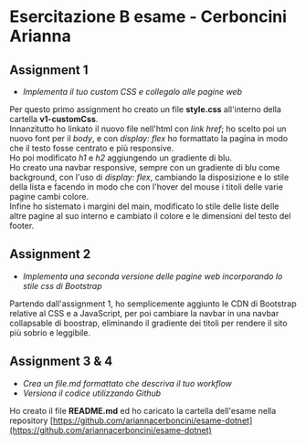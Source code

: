 # Esercitazione B esame - Cerboncini Arianna

## Assignment 1

- *Implementa il tuo custom CSS e collegalo alle pagine web*

Per questo primo assignment ho creato un file **style.css** all'interno della cartella **v1-customCss**.
<br>
Innanzitutto ho linkato il nuovo file nell'html con *link href*; ho scelto poi un nuovo font per il *body*, e con *display: flex* ho formattato la pagina in modo che il testo fosse centrato e più responsive.
<br>
Ho poi modificato *h1* e *h2* aggiungendo un gradiente di blu.
<br>
Ho creato una navbar responsive, sempre con un gradiente di blu come background, con l'uso di *display: flex*, cambiando la disposizione e lo stile della lista e facendo in modo che con l'hover del mouse i titoli delle varie pagine cambi colore. <br>
Infine ho sistemato i margini del main, modificato lo stile delle liste delle altre pagine al suo interno e cambiato il colore e le dimensioni del testo del footer.
<br>

## Assignment 2

- *Implementa una seconda versione delle pagine web incorporando lo stile css di Bootstrap*

Partendo dall'assignment 1, ho semplicemente aggiunto le CDN di Bootstrap relative al CSS e a JavaScript, per poi cambiare la navbar in una navbar collapsable di boostrap, eliminando il gradiente dei titoli per rendere il sito più sobrio e leggibile.
<br>

## Assignment 3 & 4
- *Crea un file.md formattato che descriva il tuo workflow*
- *Versiona il codice utilizzando Github*

Ho creato il file **README.md** ed ho caricato la cartella dell'esame nella repository [https://github.com/ariannacerboncini/esame-dotnet](https://github.com/ariannacerboncini/esame-dotnet)


